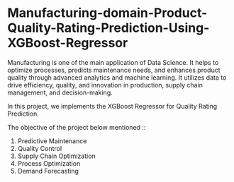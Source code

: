 # Manufacturing-domain-Product-Quality-Rating-Prediction-Using-XGBoost-Regressor
Manufacturing is one of the main application of Data Science. It helps to optimize processes, predicts maintenance needs, and enhances product quality through advanced analytics and machine learning. It utilizes data to drive efficiency, quality, and innovation in production, supply chain management, and decision-making.

In this project, we implements the XGBoost Regressor for Quality Rating Prediction.

The objective of the project below mentioned ::

1. Predictive Maintenance
2. Quality Control
3. Supply Chain Optimization
4. Process Optimization
5. Demand Forecasting


